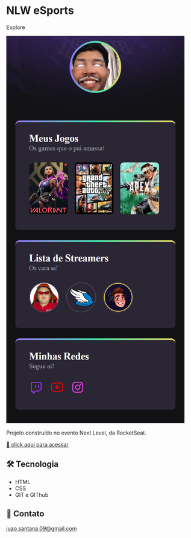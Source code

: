 # NLW eSports
Explore

![preview](.github/preview.png)

Projeto construído no evento Next Level, da RocketSeat.

[🔗 click aqui para acessar](https://juao-m-santana.github.io/nlw-esports-explorer//)

## 🛠 Tecnologia

- HTML
- CSS
- GIT e GIThub

## 🤖 Contato

juao.santana.09@gmail.com

